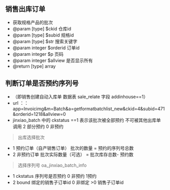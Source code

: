 ## 销售出库订单


 * 获取规格产品的批次
 * @param  [type]  $ckid  仓库id 
 * @param  [type]  $subid 规格id
 * @param  [type]  $str   搜索关键字
 * @param  integer $orderid     订单id
 * @param  integer $p     页码
 * @param  integer $allview     是否显示所有
 * @return [type]         array

## 判断订单是否预约序列号
 - （即销售创建自动入库单  数据表 sale_relate  字段 addinhouse==1）
 -  url ：： app=Invoicimg&m=Batch&a=getformatbatchlist_new&ckid=4&subid=471&orderid=1218&allview=0 
 - jinxiao_batch 中的 ckstatus ==1 表示该批次被全部预约 不可被其他出库单调用  2 部分预约  0 非预约

> 出库选择批次   
 - 1 预约订单（自产销售订单）  批次的数量 = 预约的序列号总数
 - 2 非预约订单  批次实际数量（可选） = 批次库存总数- 预约数


> 选择序列号  oa_jinxiao_batch_info
 - 1 ckstatus 序列号是否预约 0 非预约 1预约
 - 2 bound    绑定的销售子订单id  0 非绑定  >0 销售子订单id 
 